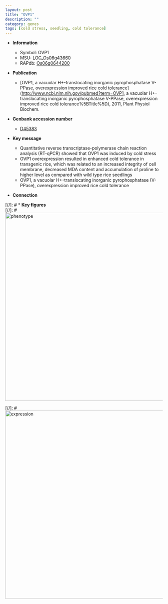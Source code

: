 ```yaml
---
layout: post
title: "OVP1"
description: ""
category: genes
tags: [cold stress, seedling, cold tolerance]
---
```


* **Information**  
    + Symbol: OVP1  
    + MSU: [LOC_Os06g43660](http://rice.plantbiology.msu.edu/cgi-bin/ORF_infopage.cgi?orf=LOC_Os06g43660)  
    + RAPdb: [Os06g0644200](http://rapdb.dna.affrc.go.jp/viewer/gbrowse_details/irgsp1?name=Os06g0644200)  

* **Publication**  
    + [OVP1, a vacuolar H+-translocating inorganic pyrophosphatase V-PPase, overexpression improved rice cold tolerance](http://www.ncbi.nlm.nih.gov/pubmed?term=OVP1, a vacuolar H+-translocating inorganic pyrophosphatase V-PPase, overexpression improved rice cold tolerance%5BTitle%5D), 2011, Plant Physiol Biochem.

* **Genbank accession number**  
    + [D45383](http://www.ncbi.nlm.nih.gov/nuccore/D45383)

* **Key message**  
    + Quantitative reverse transcriptase-polymerase chain reaction analysis (RT-qPCR) showed that OVP1 was induced by cold stress
    + OVP1 overexpression resulted in enhanced cold tolerance in transgenic rice, which was related to an increased integrity of cell membrane, decreased MDA content and accumulation of proline to higher level as compared with wild type rice seedlings
    + OVP1, a vacuolar H+-translocating inorganic pyrophosphatase (V-PPase), overexpression improved rice cold tolerance

* **Connection**  

[//]: # * **Key figures**  
[//]: # <img src="http://funRiceGenes.github.io/images/OVP1.pheno.png" alt="phenotype"  style="width: 600px;"/>

[//]: # <img src="http://funRiceGenes.github.io/images/OVP1.exp.png" alt="expression"  style="width: 600px;"/>



